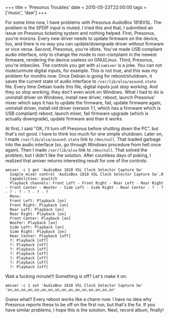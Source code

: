 +++
title = 'Presonus Troubles'
date = 2015-05-23T22:00:00
tags = ['music', 'daw']
+++


For some time now, I have problems with Presonus AudioBox 1818VSL. The problem
is the SPDIF input is muted. I tried this and that, I submitted an issue on
Presonus ticketing system and nothing helped. First, Presonus, you're morons.
Every new driver needs to update firmware on the device, too, and there is no
way you can update/downgrade driver without firmware or vice versa. Second,
Presonus, you're idiots. You've made USB compliant audio interface, only to
change the mode to non-complaint in the newest firmware, rendering the device
useless on GNU/Linux. Third, Presonus, you're imbeciles. The controls you get
with `alsamixer` is a joke. You can not mute/unmute digital inputs, for example.
This is not true, and this was my problem for months now. Once Debian is going
for reboot/shutdown, it saves the current state of audio interface to
`/var/lib/alsa/asound.state` file. Every time Debian loads this file, digital
inputs just stop working. And they so stop working, they don't even work on
Windows. What I had to do is uninstall driver on Windows, install new driver,
reboot, launch Presonus' mixer which says it has to update the firmware, fail,
update firmware again, uninstall driver, install old driver (version 1.1, which
has a firmware which is USB compliant) reboot, launch mixer, fail firmware
upgrade (which is actually downgrade), update firmware and than it works.

At first, I said "OK, I'll turn off Presonus before shutting down the PC", but
that's not good. I have to think too much for one simple shutdown. Later on, I
made `/var/lib/alsa/asound.state` link to `/dev/null`. That loaded garbage into
the audio interface (so, go through Windows procedure from hell once again).
Then I made `/var/lib/alsa` link to `/dev/null`. That solved the problem, but
I didn't like the solution. After countless days of poking, I realized that
amixer returns interesting result for one of the controls:

    amixer -c 1 get 'AudioBox 1818 VSL Clock Selector Capture Sw'
      Simple mixer control 'AudioBox 1818 VSL Clock Selector Capture Sw',0
      Capabilities: pswitch
      Playback channels: Front Left - Front Right - Rear Left - Rear Right - Front Center - Woofer - Side Left - Side Right - Rear Center - ? - ? - ? - ? - ? - ? - ?
      Mono:
      Front Left: Playback [on]
      Front Right: Playback [on]
      Rear Left: Playback [on]
      Rear Right: Playback [on]
      Front Center: Playback [on]
      Woofer: Playback [on]
      Side Left: Playback [on]
      Side Right: Playback [on]
      Rear Center: Playback [off]
      ?: Playback [off]
      ?: Playback [off]
      ?: Playback [off]
      ?: Playback [off]
      ?: Playback [off]
      ?: Playback [off]
      ?: Playback [off]

Wait a fucking minute!!! Something is off? Let's make it on:

    amixer -c 1 set 'AudioBox 1818 VSL Clock Selector Capture Sw' 'on,on,on,on,on,on,on,on,on,on,on,on,on,on,on,on'

Guess what? Every reboot works like a charm now. I have no idea why Presonus
reports these to be off on the first run, but that's the fix. If you have
similar problems, I hope this is the solution. Next, record album, finally!
